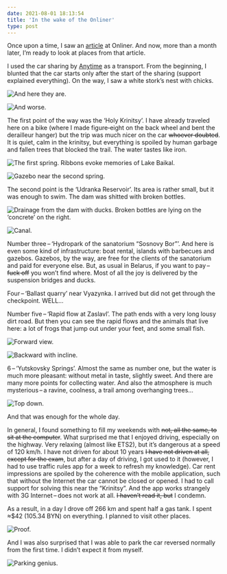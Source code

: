 ```yaml
---
date: 2021-08-01 18:13:54
title: 'In the wake of the Onliner'
type: post
---
```


Once upon a time, I saw an [article](https://realt.onliner.by/2021/06/12/20-krutyx-mest-dlya-progulok) at Onliner. And
now, more than a month later, I’m ready to look at places from that article.

I used the car sharing by [Anytime](https://any-time.by) as a transport. From the beginning, I blunted that the car
starts only after the start of the sharing (support explained everything). On the way, I saw a white stork’s nest with
chicks.

![And here they are.](IMG_1410.jpg)

![And worse.](IMG_1411.jpg)

The first point of the way was the ‘Holy Krinitsy’. I have already traveled here on a bike (where I made figure‐eight on
the back wheel and bent the derailleur hanger) but the trip was much nicer on the car ~~whoever doubted~~. It is quiet,
calm in the krinitsy, but everything is spoiled by human garbage and fallen trees that blocked the trail. The water
tastes like iron.

![The first spring. Ribbons evoke memories of Lake Baikal.](IMG_1426.jpg)

![Gazebo near the second spring.](IMG_1445.jpg)

The second point is the ‘Udranka Reservoir’. Its area is rather small, but it was enough to swim. The dam was shitted
with broken bottles.

![Drainage from the dam with ducks. Broken bottles are lying on the ‘concrete’ on the right.](IMG_1455.jpg)

![Canal.](IMG_1458.jpg)

Number three – ‘Hydropark of the sanatorium “Sosnovy Bor”’. And here is even some kind of infrastructure: boat rental,
islands with barbecues and gazebos. Gazebos, by the way, are free for the clients of the sanatorium and paid for
everyone else. But, as usual in Belarus, if you want to pay – ~~fuck off~~ you won’t find where. Most of all the joy is
delivered by the suspension bridges and ducks.

Four – ‘Ballast quarry’ near Vyazynka. I arrived but did not get through the checkpoint. WELL…

Number five – ‘Rapid flow at Zaslavl’. The path ends with a very long lousy dirt road. But then you can see the rapid
flows and the animals that live here: a lot of frogs that jump out under your feet, and some small fish.

![Forward view.](IMG_0630.jpg)

![Backward with incline.](IMG_0635.jpg)

6 – ‘Yutskovsky Springs’. Almost the same as number one, but the water is much more pleasant: without metal in taste,
slightly sweet. And there are many more points for collecting water. And also the atmosphere is much mysterious – a
ravine, coolness, a trail among overhanging trees…

![Top down.](IMG_1479.jpg)

And that was enough for the whole day.

In general, I found something to fill my weekends with ~~not, all the same, to sit at the computer~~. What surprised me
that I enjoyed driving, especially on the highway. Very relaxing (almost like ETS2), but it’s dangerous at a speed of
120 km/h. I have not driven for about 10 years ~~I have not driven at all, except for the exam~~, but after a day of
driving, I got used to it (however, I had to use traffic rules app for a week to refresh my knowledge). Car rent
impressions are spoiled by the coherence with the mobile application, such that without the Internet the car cannot be
closed or opened. I had to call support for solving this near the “Krinitsy”. And the app works strangely with 3G
Internet – does not work at all. ~~I haven’t read it, but~~ I condemn.

As a result, in a day I drove off 266 km and spent half a gas tank. I spent ≈$42 (105.34 BYN) on everything. I planned
to visit other places.

![Proof.](IMG_0648.PNG)

And I was also surprised that I was able to park the car reversed normally from the first time. I didn’t expect it from
myself.

![Parking genius.](IMG_0641.jpg)
